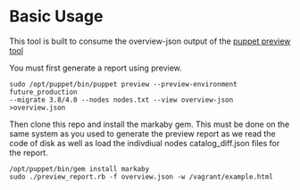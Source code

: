 # Basic Usage

This tool is built to consume the overview-json output of the [puppet preview
tool](https://github.com/puppetlabs/puppetlabs-catalog_preview)

You must first generate a report using preview.
```
sudo /opt/puppet/bin/puppet preview --preview-environment future_production
--migrate 3.8/4.0 --nodes nodes.txt --view overview-json >overview.json
```

Then clone this repo and install the markaby gem. This must be done on the same
system as you used to generate the preview report as we read the code of disk
as well as load the indivdiual nodes catalog_diff.json files for the report.


```shell
/opt/puppet/bin/gem install markaby
sudo ./preview_report.rb -f overview.json -w /vagrant/example.html
```

